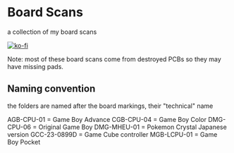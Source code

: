 # Board Scans
a collection of my board scans

[![ko-fi](https://ko-fi.com/img/githubbutton_sm.svg)](https://ko-fi.com/L4L12T33R)

Note: most of these board scans come from destroyed PCBs so they may have missing pads.

## Naming convention
the folders are named after the board markings, their "technical" name

AGB-CPU-01 = Game Boy Advance
CGB-CPU-04 = Game Boy Color
DMG-CPU-06 = Original Game Boy
DMG-MHEU-01 = Pokemon Crystal Japanese version
GCC-23-0899D = Game Cube controller
MGB-LCPU-01 = Game Boy Pocket
